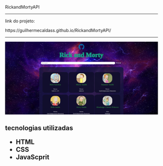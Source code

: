  RickandMortyAPI
<hr>
<p>link do projeto:
<p>https://guilhermecaldass.github.io/RickandMortyAPI/
<br>
<hr>
 
  <img src="imgs/capaproj.png">

<h2>tecnologias utilizadas

<ul>
<li> HTML
<li>CSS
<li>JavaScprit
<ul>



